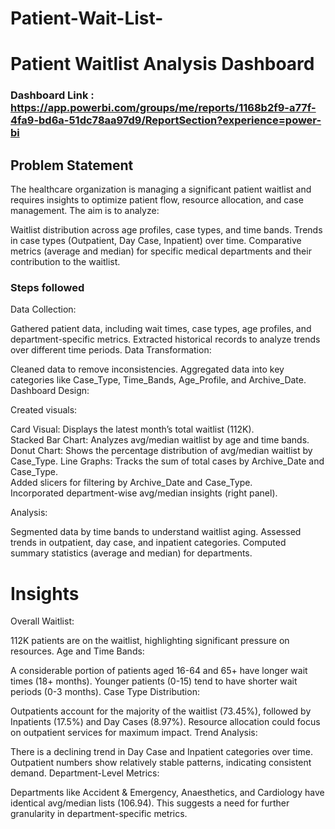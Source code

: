 # Patient-Wait-List-
# Patient Waitlist Analysis Dashboard

### Dashboard Link : https://app.powerbi.com/groups/me/reports/1168b2f9-a77f-4fa9-bd6a-51dc78aa97d9/ReportSection?experience=power-bi

## Problem Statement

The healthcare organization is managing a significant patient waitlist and requires insights to optimize patient flow, resource allocation, and case management. The aim is to analyze:

Waitlist distribution across age profiles, case types, and time bands.
Trends in case types (Outpatient, Day Case, Inpatient) over time.
Comparative metrics (average and median) for specific medical departments and their contribution to the waitlist.


### Steps followed 

Data Collection:

Gathered patient data, including wait times, case types, age profiles, and department-specific metrics.
Extracted historical records to analyze trends over different time periods.
Data Transformation:

Cleaned data to remove inconsistencies.
Aggregated data into key categories like Case_Type, Time_Bands, Age_Profile, and Archive_Date.
Dashboard Design:

Created visuals:

Card Visual: Displays the latest month’s total waitlist (112K).  
Stacked Bar Chart: Analyzes avg/median waitlist by age and time bands.  
Donut Chart: Shows the percentage distribution of avg/median waitlist by Case_Type. 
Line Graphs: Tracks the sum of total cases by Archive_Date and Case_Type.  
Added slicers for filtering by Archive_Date and Case_Type.  
Incorporated department-wise avg/median insights (right panel).

Analysis:

Segmented data by time bands to understand waitlist aging.
Assessed trends in outpatient, day case, and inpatient categories.
Computed summary statistics (average and median) for departments.
# Insights

Overall Waitlist:

112K patients are on the waitlist, highlighting significant pressure on resources.
Age and Time Bands:

A considerable portion of patients aged 16-64 and 65+ have longer wait times (18+ months).
Younger patients (0-15) tend to have shorter wait periods (0-3 months).
Case Type Distribution:

Outpatients account for the majority of the waitlist (73.45%), followed by Inpatients (17.5%) and Day Cases (8.97%).
Resource allocation could focus on outpatient services for maximum impact.
Trend Analysis:

There is a declining trend in Day Case and Inpatient categories over time.
Outpatient numbers show relatively stable patterns, indicating consistent demand.
Department-Level Metrics:

Departments like Accident & Emergency, Anaesthetics, and Cardiology have identical avg/median lists (106.94). This suggests a need for further granularity in department-specific metrics.

